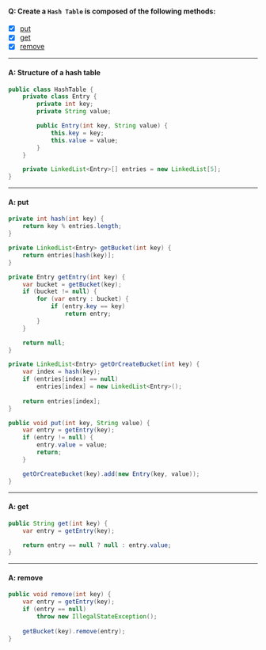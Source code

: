 #### Q: Create a `Hash Table` is composed of the following methods:
- [x] [put](#a-put)
- [x] [get](#a-get)
- [x] [remove](#a-remove)

---
#### A: Structure of a hash table
```Java
public class HashTable {
    private class Entry {
        private int key;
        private String value;

        public Entry(int key, String value) {
            this.key = key;
            this.value = value;
        }
    }

    private LinkedList<Entry>[] entries = new LinkedList[5];
}
```
---
#### A: put
```Java
private int hash(int key) {
    return key % entries.length;
}

private LinkedList<Entry> getBucket(int key) {
    return entries[hash(key)];
}

private Entry getEntry(int key) {
    var bucket = getBucket(key);
    if (bucket != null) {
        for (var entry : bucket) {
            if (entry.key == key)
                return entry;
        }
    }

    return null;
}

private LinkedList<Entry> getOrCreateBucket(int key) {
    var index = hash(key);
    if (entries[index] == null)
        entries[index] = new LinkedList<Entry>();
        
    return entries[index];
}

public void put(int key, String value) {
    var entry = getEntry(key);
    if (entry != null) {
        entry.value = value;
        return;
    }

    getOrCreateBucket(key).add(new Entry(key, value));
}
```
---
#### A: get
```Java 
public String get(int key) {
    var entry = getEntry(key);

    return entry == null ? null : entry.value;
}
```
---
#### A: remove
```Java
public void remove(int key) {
    var entry = getEntry(key);
    if (entry == null)
        throw new IllegalStateException();
    
    getBucket(key).remove(entry);
}
```